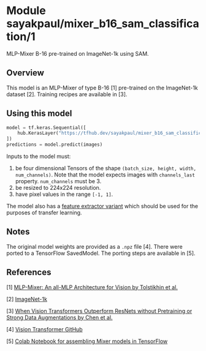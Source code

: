 # Module sayakpaul/mixer_b16_sam_classification/1

MLP-Mixer B-16 pre-trained on ImageNet-1k using SAM.

<!-- asset-path: https://storage.googleapis.com/flowers-experimental/mixer/B_16_sam.tar.gz -->
<!-- task: image-classification -->
<!-- network-architecture: mixer -->
<!-- format: saved_model_2 -->
<!-- fine-tunable: true -->
<!-- license: apache-2.0 -->
<!-- colab: https://colab.research.google.com/github/sayakpaul/MLPMixer-jax2tf/blob/main/classification.ipynb -->


## Overview

This model is an MLP-Mixer of type B-16 [1] pre-trained on the ImageNet-1k dataset [2]. Training recipes are available
in [3].

## Using this model

```python
model = tf.keras.Sequential([
    hub.KerasLayer("https://tfhub.dev/sayakpaul/mixer_b16_sam_classification/1")
])
predictions = model.predict(images) 
```

Inputs to the model must:

1. be four dimensional Tensors of the shape `(batch_size, height, width, num_channels)`. Note that the model expects
   images with  `channels_last`  property. `num_channels` must be 3. 
2. be resized to 224x224 resolution.
3. have pixel values in the range `[-1, 1]`.

The model also has a [feature extractor variant](https://tfhub.dev/sayakpaul/mixer_b16_sam_fe/1) which should be used
for the purposes of transfer learning. 

## Notes

The original model weights are provided as a `.npz` file [4]. There were ported to a TensorFlow SavedModel. The porting
steps are available in [5].

## References

[1] [MLP-Mixer: An all-MLP Architecture for Vision by Tolstikhin et al.](https://arxiv.org/abs/2105.01601)

[2] [ImageNet-1k](https://www.image-net.org/challenges/LSVRC/2012/index.php)  

[3] [When Vision Transformers Outperform ResNets without Pretraining or Strong Data Augmentations by Chen et al.](https://arxiv.org/abs/2106.01548)

[4] [Vision Transformer GitHub](https://github.com/google-research/vision_transformer)

[5] [Colab Notebook for assembling Mixer models in TensorFlow](https://colab.research.google.com/github/sayakpaul/MLPMixer-jax2tf/blob/main/conversion.ipynb)